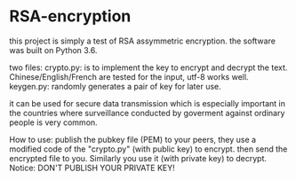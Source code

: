 # RSA-encryption
this project is simply a test of RSA assymmetric encryption.
the software was built on Python 3.6.

two files:
  crypto.py: is to implement the key to encrypt and decrypt the text. Chinese/English/French are tested for the input, utf-8 works well.
  keygen.py: randomly generates a pair of key for later use.

it can be used for secure data transmission which is especially important in the countries where surveillance conducted by goverment against ordinary people is very common.

How to use:
publish the pubkey file (PEM) to your peers, they use a modified code of the "crypto.py" (with public key) to encrypt. then send the encrypted file to you. Similarly you use it (with private key) to decrypt. Notice: DON'T PUBLISH YOUR PRIVATE KEY!
